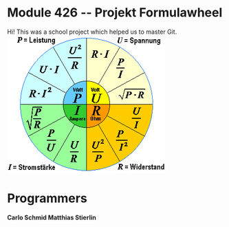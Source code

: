 # Module 426 -- Projekt Formulawheel

Hi!
This was a school project which helped us to master Git.
![Formulawheel](https://github.com/MatthiasStierlin/Formelrad/blob/master/src/application/formulawheelElectronic.gif)


# Programmers

 **Carlo Schmid 
 Matthias Stierlin**